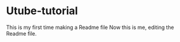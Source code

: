 # Utube-tutorial

This is my first time making a Readme file
Now this is me, editing the Readme file.
